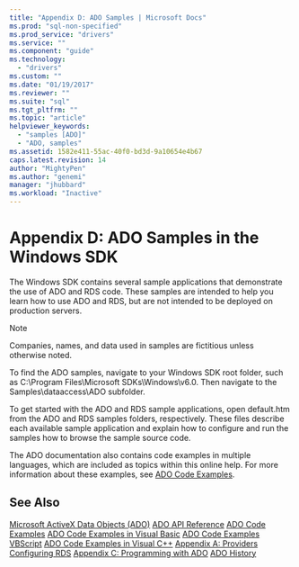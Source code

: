 ```yaml
---
title: "Appendix D: ADO Samples | Microsoft Docs"
ms.prod: "sql-non-specified"
ms.prod_service: "drivers"
ms.service: ""
ms.component: "guide"
ms.technology:
  - "drivers"
ms.custom: ""
ms.date: "01/19/2017"
ms.reviewer: ""
ms.suite: "sql"
ms.tgt_pltfrm: ""
ms.topic: "article"
helpviewer_keywords:
  - "samples [ADO]"
  - "ADO, samples"
ms.assetid: 1582e411-55ac-40f0-bd3d-9a10654e4b67
caps.latest.revision: 14
author: "MightyPen"
ms.author: "genemi"
manager: "jhubbard"
ms.workload: "Inactive"
---
```

# Appendix D: ADO Samples in the Windows SDK
The Windows SDK contains several sample applications that demonstrate the use of ADO and RDS code. These samples are intended to help you learn how to use ADO and RDS, but are not intended to be deployed on production servers.

> [!NOTE]
>  Companies, names, and data used in samples are fictitious unless otherwise noted.

 To find the ADO samples, navigate to your Windows SDK root folder, such as C:\Program Files\Microsoft SDKs\Windows\v6.0. Then navigate to the Samples\dataaccess\ADO subfolder.

 To get started with the ADO and RDS sample applications, open default.htm from the ADO and RDS samples folders, respectively. These files describe each available sample application and explain how to configure and run the samples how to browse the sample source code.

 The ADO documentation also contains code examples in multiple languages, which are included as topics within this online help. For more information about these examples, see [ADO Code Examples](../../../ado/reference/ado-api/ado-code-examples.md).

## See Also
 [Microsoft ActiveX Data Objects (ADO)](../../../ado/microsoft-activex-data-objects-ado.md)
 [ADO API Reference](../../../ado/reference/ado-api/ado-api-reference.md)
 [ADO Code Examples](../../../ado/reference/ado-api/ado-code-examples.md)
 [ADO Code Examples in Visual Basic](../../../ado/reference/ado-api/ado-code-examples-in-visual-basic.md)
 [ADO Code Examples VBScript](../../../ado/reference/ado-api/ado-code-examples-vbscript.md)
 [ADO Code Examples in Visual C++](../../../ado/reference/ado-api/ado-code-examples-in-visual-c.md)
 [Appendix A: Providers](../../../ado/guide/appendixes/appendix-a-providers.md)
 [Configuring RDS](../../../ado/guide/remote-data-service/configuring-rds.md)
 [Appendix C: Programming with ADO](../../../ado/guide/appendixes/appendix-c-programming-with-ado.md)
 [ADO History](../../../ado/guide/ado-history.md)
